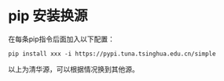 # pip 安装换源

在每条pip指令后面加入以下配置：

```
pip install xxx -i https://pypi.tuna.tsinghua.edu.cn/simple
```

以上为清华源，可以根据情况换到其他源。
